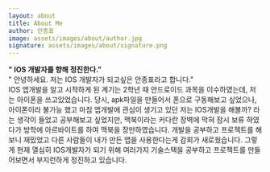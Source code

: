 ```yaml
---
layout: about
title: About Me
author: 안종표
image: assets/images/about/author.jpg
signature: assets/images/about/signature.png
---
```

<b>&quot; IOS 개발자를 향해 정진한다.&quot;</b><br>
&quot; 안녕하세요. 저는 IOS 개발자가 되고싶은 안종표라고 합니다.&quot;<br>
IOS 앱개발을 알고 시작하게 된 계기는 2학년 때 안드로이드 과목을 이수하였는데, 저는 아이폰을 쓰고있었습니다. 당시, apk파일을 만들어서 폰으로 구동해보고 싶었으나, 아이폰이라 불가능 했고 마침 앱개발에 관심이 생기고 있던 저는 IOS개발을 해볼까? 라는 생각이 들었고 공부해보고 싶었지만, 맥북이라는 커다란 장벽에 막혀 잠시 보류 하였다가 방학에 아르바이트를 하여 맥북을 장만하였습니다. 개발을 공부하고 프로젝트를 해보니 재밌었고 다른 사람들이 내가 만든 앱을 사용한다는게 감회가 새로웠습니다. 그렇게 현재 열심히 IOS개발자가 되기 위해 여러가지 기술스택을 공부하고 프로젝트를 만들어보면서 부지런하게 정진하고 있습니다.
